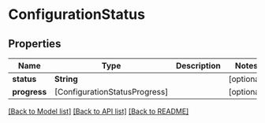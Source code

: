 # ConfigurationStatus

## Properties
Name | Type | Description | Notes
------------ | ------------- | ------------- | -------------
**status** | **String** |  | [optional] 
**progress** | [ConfigurationStatusProgress] |  | [optional] 

[[Back to Model list]](../README.md#documentation-for-models) [[Back to API list]](../README.md#documentation-for-api-endpoints) [[Back to README]](../README.md)



